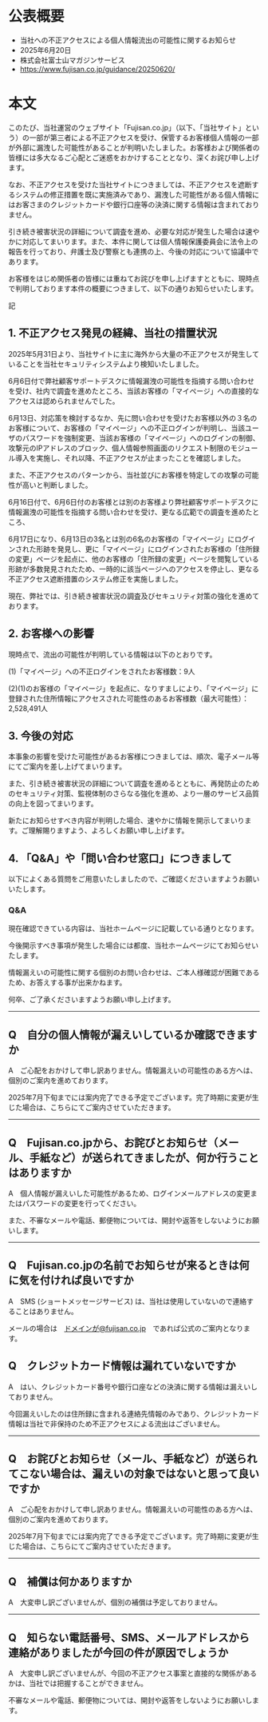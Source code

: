 # 公表概要
- 当社への不正アクセスによる個人情報流出の可能性に関するお知らせ
- 2025年6月20日
- 株式会社富士山マガジンサービス
- https://www.fujisan.co.jp/guidance/20250620/

# 本文
このたび、当社運営のウェブサイト「Fujisan.co.jp」（以下、「当社サイト」という）の一部が第三者による不正アクセスを受け、保管するお客様個人情報の一部が外部に漏洩した可能性があることが判明いたしました。お客様および関係者の皆様には多大なるご心配とご迷惑をおかけすることとなり、深くお詫び申し上げます。

なお、不正アクセスを受けた当社サイトにつきましては、不正アクセスを遮断するシステムの修正措置を既に実施済みであり、漏洩した可能性がある個人情報にはお客さまのクレジットカードや銀行口座等の決済に関する情報は含まれておりません。

引き続き被害状況の詳細について調査を進め、必要な対応が発生した場合は速やかに対応してまいります。また、本件に関しては個人情報保護委員会に法令上の報告を行っており、弁護士及び警察とも連携の上、今後の対応について協議中であります。

お客様をはじめ関係者の皆様には重ねてお詫びを申し上げますとともに、現時点で判明しております本件の概要につきまして、以下の通りお知らせいたします。

記

## 1. 不正アクセス発見の経緯、当社の措置状況
2025年5月31日より、当社サイトに主に海外から大量の不正アクセスが発生していることを当社セキュリティシステムより検知いたしました。

6月6日付で弊社顧客サポートデスクに情報漏洩の可能性を指摘する問い合わせを受け、社内で調査を進めたところ、当該お客様の「マイページ」への直接的なアクセスは認められませんでした。

6月13日、対応策を検討するなか、先に問い合わせを受けたお客様以外の３名のお客様について、お客様の「マイページ」への不正ログインが判明し、当該ユーザのパスワードを強制変更、当該お客様の「マイページ」へのログインの制御、攻撃元のIPアドレスのブロック、個人情報参照画面のリクエスト制限のモジュール導入を実施し、それ以降、不正アクセスが止まったことを確認しました。

また、不正アクセスのパターンから、当社並びにお客様を特定しての攻撃の可能性が高いと判断しました。

6月16日付で、6月6日付のお客様とは別のお客様より弊社顧客サポートデスクに情報漏洩の可能性を指摘する問い合わせを受け、更なる広範での調査を進めたところ、

6月17日になり、6月13日の3名とは別の6名のお客様の「マイページ」にログインされた形跡を発見し、更に「マイページ」にログインされたお客様の「住所録の変更」ページを起点に、他のお客様の「住所録の変更」ページを閲覧している形跡が多数発見されたため、一時的に該当ページへのアクセスを停止し、更なる不正アクセス遮断措置のシステム修正を実施しました。

現在、弊社では、引き続き被害状況の調査及びセキュリティ対策の強化を進めております。

## 2. お客様への影響
現時点で、流出の可能性が判明している情報は以下のとおりです。

(1)「マイページ」への不正ログインをされたお客様数：9人

(2)(1)のお客様の「マイページ」を起点に、なりすましにより、「マイページ」に登録された住所情報にアクセスされた可能性のあるお客様数（最大可能性）：2,528,491人

## 3. 今後の対応
本事象の影響を受けた可能性があるお客様につきましては、順次、電子メール等にてご案内を差し上げてまいります。

また、引き続き被害状況の詳細について調査を進めるとともに、再発防止のためのセキュリティ対策、監視体制のさらなる強化を進め、より一層のサービス品質の向上を図ってまいります。

新たにお知らせすべき内容が判明した場合、速やかに情報を開示してまいります。ご理解賜りますよう、よろしくお願い申し上げます。

## 4. 「Q&A」や「問い合わせ窓口」につきまして

以下によくある質問をご用意いたしましたので、ご確認くださいますようお願いいたします。

### Q&A
現在確認できている内容は、当社ホームページに記載している通りとなります。

今後開示すべき事項が発生した場合には都度、当社ホームページにてお知らせいたします。

情報漏えいの可能性に関する個別のお問い合わせは、ご本人様確認が困難であるため、お答えする事が出来かねます。

何卒、ご了承くださいますようお願い申し上げます。

---
## Q　自分の個人情報が漏えいしているか確認できますか
A　ご心配をおかけして申し訳ありません。情報漏えいの可能性のある方へは、個別のご案内を進めております。

2025年7月下旬までには案内完了できる予定でございます。完了時期に変更が生じた場合は、こちらにてご案内させていただきます。


---
## Q　Fujisan.co.jpから、お詫びとお知らせ（メール、手紙など）が送られてきましたが、何か行うことはありますか
A　個人情報が漏えいした可能性があるため、ログインメールアドレスの変更またはパスワードの変更を行ってください。

また、不審なメールや電話、郵便物については、開封や返答をしないようにお願いします。


---
## Q　Fujisan.co.jpの名前でお知らせが来るときは何に気を付ければ良いですか
A　SMS (ショートメッセージサービス) は、当社は使用していないので連絡することはありません。

メールの場合は　ドメインが@fujisan.co.jp　であれば公式のご案内となります。


## Q　クレジットカード情報は漏れていないですか
A　はい、クレジットカード番号や銀行口座などの決済に関する情報は漏えいしておりません。

今回漏えいしたのは住所録に含まれる連絡先情報のみであり、クレジットカード情報は当社で非保持のため不正アクセスによる流出はございません。


---
## Q　お詫びとお知らせ（メール、手紙など）が送られてこない場合は、漏えいの対象ではないと思って良いですか
A　ご心配をおかけして申し訳ありません。情報漏えいの可能性のある方へは、個別のご案内を進めております。

2025年7月下旬までには案内完了できる予定でございます。完了時期に変更が生じた場合は、こちらにてご案内させていただきます。


---
## Q　補償は何かありますか
A　大変申し訳ございませんが、個別の補償は予定しておりません。


---
## Q　知らない電話番号、SMS、メールアドレスから連絡がありましたが今回の件が原因でしょうか
A　大変申し訳ございませんが、今回の不正アクセス事案と直接的な関係があるかは、当社では把握することができません。

不審なメールや電話、郵便物については、開封や返答をしないようにお願いします。
